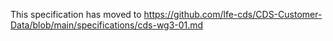 This specification has moved to https://github.com/lfe-cds/CDS-Customer-Data/blob/main/specifications/cds-wg3-01.md
